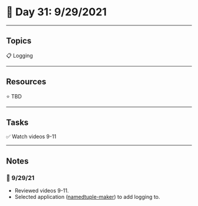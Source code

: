 # :calendar: Day 31: 9/29/2021

---

## Topics

:clipboard: Logging

---

## Resources

:star: TBD

---

## Tasks

:white_check_mark: Watch videos 9-11

---

## Notes

### :notebook: 9/29/21

- Reviewed videos 9-11.
- Selected application ([namedtuple-maker](https://github.com/timothyhull/namedtuple-maker)) to add logging to.
